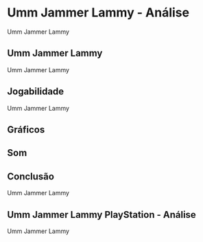 ---
---

# Umm Jammer Lammy - Análise

Umm Jammer Lammy

## Umm Jammer Lammy

Umm Jammer Lammy

## Jogabilidade

Umm Jammer Lammy

## Gráficos


## Som

## Conclusão

Umm Jammer Lammy

## Umm Jammer Lammy PlayStation - Análise

Umm Jammer Lammy
